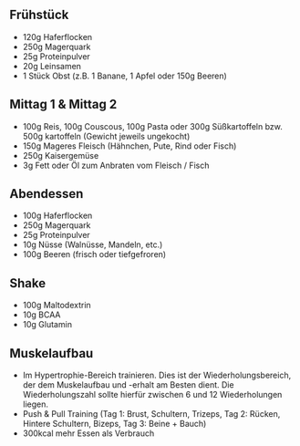 ## Frühstück
- 120g Haferflocken
- 250g Magerquark
- 25g Proteinpulver
- 20g Leinsamen
- 1 Stück Obst (z.B. 1 Banane, 1 Apfel oder 150g Beeren)

## Mittag 1 & Mittag 2
- 100g Reis, 100g Couscous, 100g Pasta oder 300g Süßkartoffeln bzw. 500g kartoffeln (Gewicht jeweils ungekocht)
- 150g Mageres Fleisch (Hähnchen, Pute, Rind oder Fisch)
- 250g Kaisergemüse
- 3g Fett oder Öl zum Anbraten vom Fleisch / Fisch

## Abendessen
- 100g Haferflocken
- 250g Magerquark
- 25g Proteinpulver
- 10g Nüsse (Walnüsse, Mandeln, etc.)
- 100g Beeren (frisch oder tiefgefroren) 

## Shake
- 100g Maltodextrin
- 10g BCAA
- 10g Glutamin

## Muskelaufbau
- Im Hypertrophie-Bereich trainieren. Dies ist der Wiederholungsbereich, der dem Muskelaufbau und -erhalt am Besten dient. Die Wiederholungszahl sollte hierfür zwischen 6 und 12 Wiederholungen liegen.
- Push & Pull Training (Tag 1: Brust, Schultern, Trizeps, Tag 2: Rücken, Hintere Schultern, Bizeps, Tag 3: Beine + Bauch)
- 300kcal mehr Essen als Verbrauch
